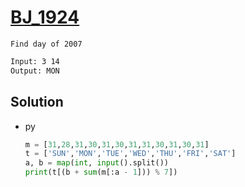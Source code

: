 # [BJ_1924](https://acmicpc.net/problem/1924)

```en
Find day of 2007
```

```txt
Input: 3 14
Output: MON
```

## Solution

* py

  ```py
  m = [31,28,31,30,31,30,31,31,30,31,30,31]
  t = ['SUN','MON','TUE','WED','THU','FRI','SAT']
  a, b = map(int, input().split())
  print(t[(b + sum(m[:a - 1])) % 7])
  ```
